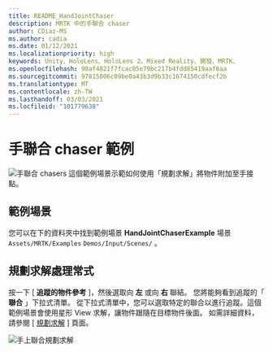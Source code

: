 ```yaml
---
title: README_HandJointChaser
description: MRTK 中的手聯合 chaser
author: CDiaz-MS
ms.author: cadia
ms.date: 01/12/2021
ms.localizationpriority: high
keywords: Unity、HoloLens、HoloLens 2、Mixed Reality、開發、MRTK、
ms.openlocfilehash: 90af4821f7fcac05e79bc217b4fdd85419aaf8aa
ms.sourcegitcommit: 97815006c09be0a43b3d9b33c1674150cdfecf2b
ms.translationtype: MT
ms.contentlocale: zh-TW
ms.lasthandoff: 03/03/2021
ms.locfileid: "101779638"
---
```

# <a name="hand-joint-chaser-example"></a>手聯合 chaser 範例

![手聯合 chasers ](../images/hand-joint-chaser/MRTK_HandJointChaser_Main.jpg) 這個範例場景示範如何使用「規劃求解」將物件附加至手接點。

## <a name="example-scene"></a>範例場景

您可以在下的資料夾中找到範例場景 **HandJointChaserExample** 場景 `Assets/MRTK/Examples` `Demos/Input/Scenes/` 。

## <a name="solver-handler"></a>規劃求解處理常式

按一下 [ **追蹤的物件參考** ]，然後選取向 **左** 或向 **右** 聯結。 您將能夠看到追蹤的「 **聯合** 」下拉式清單。 從下拉式清單中，您可以選取特定的聯合以進行追蹤。這個範例場景會使用星形 View 求解，讓物件跟隨在目標物件後面。 如需詳細資料，請參閱 [ [規劃求解](../ux-building-blocks/solvers/solver.md) ] 頁面。

![手上聯合規劃求解](../images/hand-joint-chaser/MRTK_Solver_HandJoint.jpg)
